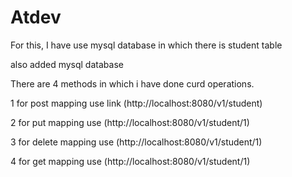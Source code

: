 # Atdev
For this, I have use mysql database in which there is student table

also added mysql  database

There are 4 methods in which i have done curd operations. 

1 for post mapping use link (http://localhost:8080/v1/student)

2 for put mapping use (http://localhost:8080/v1/student/1)

3 for delete mapping use (http://localhost:8080/v1/student/1)

4 for get mapping use (http://localhost:8080/v1/student/1)
